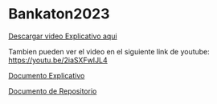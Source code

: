 # Bankaton2023

[Descargar video Explicativo aqui](https://github.com/faustinoaq/Bankaton2023/blob/main/VideoExplicativo.mp4)

Tambien pueden ver el video en el siguiente link de youtube: https://youtu.be/2iaSXFwIJL4

[Documento Explicativo](https://github.com/faustinoaq/Bankaton2023/blob/main/BankatonExplicacion.pdf)

[Documento de Repositorio](https://github.com/faustinoaq/Bankaton2023/blob/main/BankatonRepositorio.pdf)
